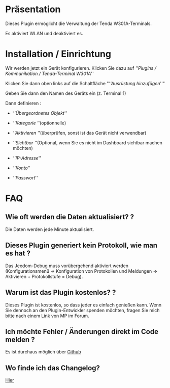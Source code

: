 Präsentation
============

Dieses Plugin ermöglicht die Verwaltung der Tenda W301A-Terminals.

Es aktiviert WLAN und deaktiviert es.

Installation / Einrichtung
========================

Wir werden jetzt ein Gerät konfigurieren. Klicken Sie dazu auf *''Plugins / Kommunikation / Tenda-Terminal W301A*''

Klicken Sie dann oben links auf die Schaltfläche "*''Ausrüstung hinzufügen*''"

Geben Sie dann den Namen des Geräts ein (z. Terminal 1)

Dann definieren :

-   *''Übergeordnetes Objekt*''

-   *''Kategorie '*'(optionnelle)

-   *''Aktivieren '*'(überprüfen, sonst ist das Gerät nicht verwendbar)

-   *''Sichtbar '*'(Optional, wenn Sie es nicht im Dashboard sichtbar machen möchten)

-   *''IP-Adresse*''

-   *''Konto*''

-   *''Passwort*''

FAQ
===

Wie oft werden die Daten aktualisiert? ?
-------------------------------------------------------

Die Daten werden jede Minute aktualisiert.

Dieses Plugin generiert kein Protokoll, wie man es hat ?
--------------------------------------------------
Das Jeedom-Debug muss vorübergehend aktiviert werden (Konfigurationsmenü ⇒ Konfiguration von Protokollen und Meldungen ⇒ Aktivieren + Protokollstufe = Debug).

Warum ist das Plugin kostenlos? ?
--------------------------------

Dieses Plugin ist kostenlos, so dass jeder es einfach genießen kann. Wenn Sie dennoch an den Plugin-Entwickler spenden möchten, fragen Sie mich bitte nach einem Link von MP im Forum.

Ich möchte Fehler / Änderungen direkt im Code melden ?
-----------------------------------------------------------------------
Es ist durchaus möglich über
[Github](https://github.com/Jeedom-Plugins-Extra/plugin-bornetenda/)

Wo finde ich das Changelog?
-----------------------
[Hier](https://jeedom.github.io/plugin-bornetenda/de_DE/changelog.html)
